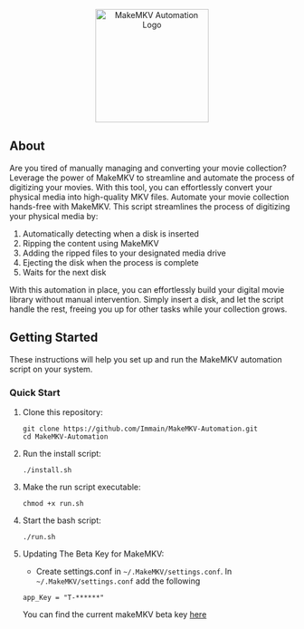 <p align="center">
  <img src="https://cdn.icon-icons.com/icons2/1381/PNG/512/makemkv_94419.png" alt="MakeMKV Automation Logo" width="200">
</p>

## About <a name = "about"></a>

Are you tired of manually managing and converting your movie collection? Leverage the power of MakeMKV to streamline and automate the process of digitizing your movies. With this tool, you can effortlessly convert your physical media into high-quality MKV files. Automate your movie collection hands-free with MakeMKV. This script streamlines the process of digitizing your physical media by:

1. Automatically detecting when a disk is inserted
2. Ripping the content using MakeMKV
3. Adding the ripped files to your designated media drive
4. Ejecting the disk when the process is complete
5. Waits for the next disk

With this automation in place, you can effortlessly build your digital movie library without manual intervention. Simply insert a disk, and let the script handle the rest, freeing you up for other tasks while your collection grows.

## Getting Started <a name = "getting_started"></a>

These instructions will help you set up and run the MakeMKV automation script on your system.

### Quick Start

1. Clone this repository:
   ```
   git clone https://github.com/Immain/MakeMKV-Automation.git
   cd MakeMKV-Automation
   ```

2. Run the install script:
   ```
   ./install.sh
   ```

3. Make the run script executable:
   ```
   chmod +x run.sh
   ```

4. Start the bash script:
   ```
   ./run.sh
   ```

5. Updating The Beta Key for MakeMKV:
   - Create settings.conf in ```~/.MakeMKV/settings.conf```. In ```~/.MakeMKV/settings.conf``` add the following
   ```
   app_Key = "T-******"
   ```
   You can find the current makeMKV beta key [here](https://mysolutions.tech/makemkv-beta-key/)
